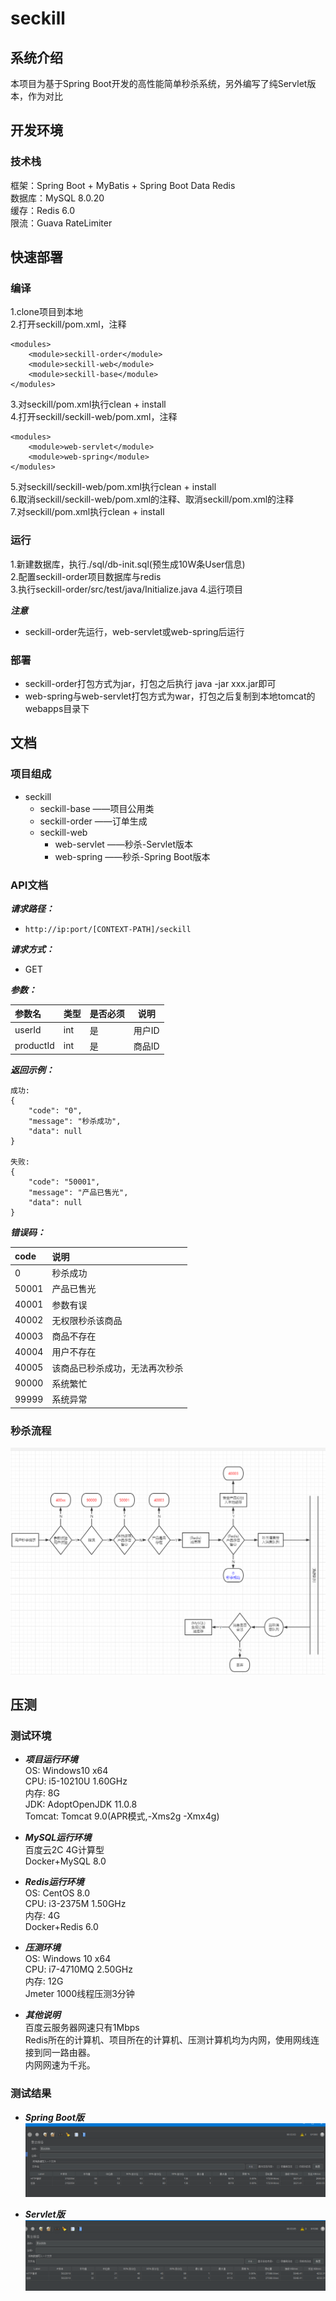 # seckill

## 系统介绍
本项目为基于Spring Boot开发的高性能简单秒杀系统，另外编写了纯Servlet版本，作为对比

## 开发环境
### 技术栈
框架：Spring Boot + MyBatis + Spring Boot Data Redis  
数据库：MySQL 8.0.20  
缓存：Redis 6.0  
限流：Guava RateLimiter

## 快速部署
### 编译
1.clone项目到本地  
2.打开seckill/pom.xml，注释  
```
<modules>
    <module>seckill-order</module>
    <module>seckill-web</module>
    <module>seckill-base</module>
</modules>
```
3.对seckill/pom.xml执行clean + install  
4.打开seckill/seckill-web/pom.xml，注释  
```
<modules>
    <module>web-servlet</module>
    <module>web-spring</module>
</modules>
```
5.对seckill/seckill-web/pom.xml执行clean + install  
6.取消seckill/seckill-web/pom.xml的注释、取消seckill/pom.xml的注释  
7.对seckill/pom.xml执行clean + install  

### 运行
1.新建数据库，执行./sql/db-init.sql(预生成10W条User信息)  
2.配置seckill-order项目数据库与redis  
3.执行seckill-order/src/test/java/Initialize.java
4.运行项目  

___注意___
- seckill-order先运行，web-servlet或web-spring后运行
### 部署
- seckill-order打包方式为jar，打包之后执行 java -jar xxx.jar即可  
- web-spring与web-servlet打包方式为war，打包之后复制到本地tomcat的webapps目录下  
## 文档
### 项目组成
* seckill
    * seckill-base ——项目公用类
    * seckill-order ——订单生成
    * seckill-web
        * web-servlet ——秒杀-Servlet版本
        * web-spring ——秒杀-Spring Boot版本
### API文档
___请求路径：___
- ` http://ip:port/[CONTEXT-PATH]/seckill `  

___请求方式：___
- GET

___参数：___  

|参数名|类型|是否必须|说明|
|:-----  |:-----|:-----|-----|
|userId|int|是|用户ID|
|productId|int|是|商品ID|

___返回示例：___
```
成功:
{
    "code": "0",
    "message": "秒杀成功",
    "data": null
}

失败:
{
    "code": "50001",
    "message": "产品已售光",
    "data": null
}
```
___错误码：___  

|code|说明|
|:-----  |:-----|
|0|秒杀成功|
|50001|产品已售光|
|40001|参数有误|
|40002|无权限秒杀该商品|
|40003|商品不存在|
|40004|用户不存在|
|40005|该商品已秒杀成功，无法再次秒杀|
|90000|系统繁忙|
|99999|系统异常|
### 秒杀流程
![process](./source/img/seckill-process.png)

## 压测
### 测试环境
- ___项目运行环境___   
OS: Windows10 x64  
CPU: i5-10210U 1.60GHz  
内存: 8G  
JDK: AdoptOpenJDK 11.0.8  
Tomcat: Tomcat 9.0(APR模式,-Xms2g -Xmx4g)  

- ___MySQL运行环境___  
百度云2C 4G计算型  
Docker+MySQL 8.0

- ___Redis运行环境___  
OS: CentOS 8.0  
CPU: i3-2375M 1.50GHz  
内存: 4G  
Docker+Redis 6.0

- ___压测环境___  
OS: Windows 10 x64  
CPU: i7-4710MQ 2.50GHz  
内存: 12G  
Jmeter  1000线程压测3分钟

- ___其他说明___  
百度云服务器网速只有1Mbps  
Redis所在的计算机、项目所在的计算机、压测计算机均为内网，使用网线连接到同一路由器。  
内网网速为千兆。

### 测试结果
- ___Spring Boot版___  
![test-boot](./source/img/seckill-test-boot.png)  

- ___Servlet版___  
![test-servlet](./source/img/seckill-test-servlet.png)